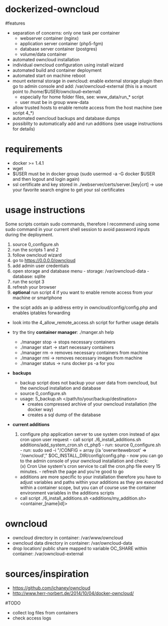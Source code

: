 dockerized-owncloud
===================

#features
- separation of concerns: only one task per container
  - webserver container (nginx)
  - application server container (php5-fgm)
  - database server container (postgres)
  - volume/data container
- automated owncloud installation 
- individual owncloud configuration using install wizard
- automated build and container deployment
- automated start on machine reboot
- mount external storage in owncloud: enable external storage plugin then go to admin console and add: /var/owncloud-external (this is a mount point to /home/$USER/owncloud-external)
    - especially for home folder files, see: www_data/run_* script
    - user must be in group www-data
- allow trusted hosts to enable remote access from the host machine (see script 4_*)
- automated owncloud backups and database dumps
- possiblity to automatically add and run additions (see usage instructions for details)
 

# requirements
- docker >= 1.4.1
- wget
- $USER must be in docker group (sudo usermod -a -G docker $USER and then logout and login again)
- ssl certificate and key stored in ./webserver/certs/server.[key|crt] -> use your favorite search engine to get your ssl certificates


# usage instructions
Some scripts contain sudo commands, therefore I recommend using some sudo command in your current shell session to avoid password inputs during the deployment.

1. source 0_configure.sh
2. run the scripts 1 and 2 
3. follow owncloud wizard
  1. go to https://0.0.0.0/owncloud
  2. add admin user credentials
  3. open storage and database menu
    - storage: /var/owncloud-data
    - database: sqlite
4. run the script 3
5. refresh your browser 
6. **optional** run script 4 if you want to enable remote access from your machine or smartphone
  - the scipt adds an ip address entry in owncloud/config/config.php and enables iptables forwarding
  - look into the 4_allow_remote_access.sh script for further usage details
  
- try the tiny **container manager**: ./manger.sh help
  - ./manager stop      -> stops necessary containers
  - ./manager start     -> start necessary containers
  - ./manager rm        -> removes necessary containers from machine
  - ./manager rmi       -> removes necessary images from machine
  - ./manager status    -> runs docker ps -a for you

- **backups**
  - backup script does not backup your user data from owncloud, but the owncloud installation and database
  - source 0_configure.sh
  - usage: 5_backup.sh </path/to/your/backup/destination>
    - creates compressed archive of your owncloud installation (the docker way)
    - creates a sql dump of the database

- **current additions** 
    1) configure php application server to use system cron instead of ajax cron upon user request
      - call script ./6_install_additions.sh additions/add_system_cron.sh ct_php5
      - run: source 0_configure.sh
      - run: sudo sed -i "/CONFIG = array (/a 'overwritewebroot' => '/owncloud'," $OC_INSTALL_DIR/config/config.php
      - now you can go to the admin console of your owncloud installation and check:  
         (x) Cron
         Use system's cron service to call the cron.php file every 15 minutes. 
      - refresh the page and you're good to go

  - additions are more specific to your installation therefore you have to adjust variables and paths within your additions as they are executed within a container scope, but you can of course use the container environment variables in the additions scripts
  - call script ./6_install_additions.sh <additions/my_addition.sh> <container_[name|id]>
  


# owncloud
- owncloud directory in container: /var/www/owncloud
- owncloud data directory in container: /var/owncloud-data
- drop location/ public share mapped to variable OC_SHARE within container: /var/owncloud-external



# sources/inspiration
- https://github.com/jchaney/owncloud
- http://www.herr-norbert.de/2014/10/04/docker-owncloud/


#TODO
- collect log files from containers
- check access logs

